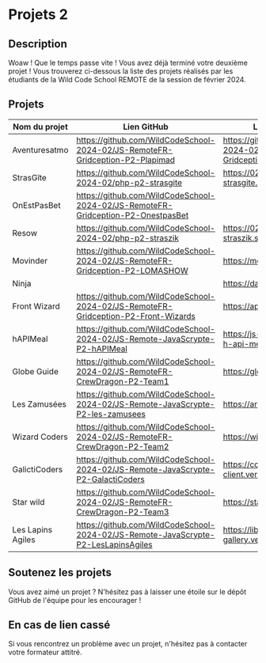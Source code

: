 # Projets 2

## Description

Woaw ! Que le temps passe vite ! Vous avez déjà terminé votre deuxième projet !
Vous trouverez ci-dessous la liste des projets réalisés par les étudiants de la Wild Code School REMOTE de la session de
février 2024.

## Projets

| Nom du projet | Lien GitHub  | Lien de déploiement |
| --- | --- | --- |
| Aventuresatmo | https://github.com/WildCodeSchool-2024-02/JS-RemoteFR-Gridception-P2-Plapimad | https://github.com/WildCodeSchool-2024-02/JS-RemoteFR-Gridception-P2-Plapimad.git |
| StrasGîte | https://github.com/WildCodeSchool-2024-02/php-p2-strasgite | https://0224-php-strasgite.strasbourg-1.wilders.dev/ |
| OnEstPasBet | https://github.com/WildCodeSchool-2024-02/JS-RemoteFR-Gridception-P2-OnestpasBet |  |
| Resow | https://github.com/WildCodeSchool-2024-02/php-p2-straszik | https://0224-php-p2-straszik.strasbourg-1.wilders.dev/ |
| Movinder | https://github.com/WildCodeSchool-2024-02/JS-RemoteFR-Gridception-P2-LOMASHOW | https://movinder-wild.netlify.app/ |
| Ninja |  | https://davido51.github.io/ |
| Front Wizard | https://github.com/WildCodeSchool-2024-02/JS-RemoteFR-Gridception-P2-Front-Wizards | https://aparecivm.netlify.app/ |
| hAPIMeal | https://github.com/WildCodeSchool-2024-02/JS-Remote-JavaScrypte-P2-hAPIMeal | https://js-remote-java-scrypte-p2-h-api-meal-client.vercel.app/ |
| Globe Guide | https://github.com/WildCodeSchool-2024-02/JS-RemoteFR-CrewDragon-P2-Team1 | https://globe-guide.netlify.app/ |
| Les Zamusées | https://github.com/WildCodeSchool-2024-02/JS-Remote-JavaScrypte-P2-les-zamusees | https://art-from-home.vercel.app/ |
| Wizard Coders | https://github.com/WildCodeSchool-2024-02/JS-RemoteFR-CrewDragon-P2-Team2 | https://wizards-coders.netlify.app/ |
| GalictiCoders | https://github.com/WildCodeSchool-2024-02/JS-Remote-JavaScrypte-P2-GalactiCoders | https://copy-p2-wcs-client.vercel.app/ |
| Star wild | https://github.com/WildCodeSchool-2024-02/JS-RemoteFR-CrewDragon-P2-Team3 | https://star-wild.netlify.app/ |
| Les Lapins Agiles | https://github.com/WildCodeSchool-2024-02/JS-Remote-JavaScrypte-P2-LesLapinsAgiles | https://librart-open-art-gallery.vercel.app/ |

## Soutenez les projets

Vous avez aimé un projet ? N'hésitez pas à laisser une étoile sur le dépôt GitHub de l'équipe pour les encourager !

## En cas de lien cassé

Si vous rencontrez un problème avec un projet, n'hésitez pas à contacter votre formateur attitré.
